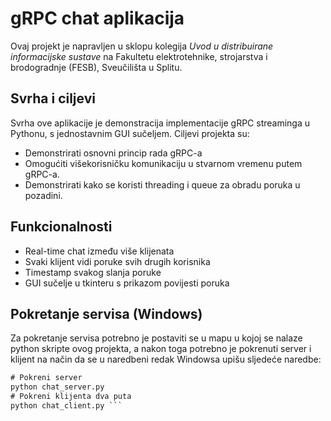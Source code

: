 # gRPC chat aplikacija
Ovaj projekt je napravljen u sklopu kolegija _Uvod u distribuirane informacijske sustave_ na Fakultetu elektrotehnike, strojarstva i brodogradnje (FESB), Sveučilišta u Splitu.

## Svrha i ciljevi
Svrha ove aplikacije je demonstracija implementacije gRPC streaminga u Pythonu, s jednostavnim GUI sučeljem.
Ciljevi projekta su:
- Demonstrirati osnovni princip rada gRPC-a
- Omogućiti višekorisničku komunikaciju u stvarnom vremenu putem gRPC-a.
- Demonstrirati kako se koristi threading i queue za obradu poruka u pozadini.

## Funkcionalnosti
- Real-time chat između više klijenata
- Svaki klijent vidi poruke svih drugih korisnika
- Timestamp svakog slanja poruke
- GUI sučelje u tkinteru s prikazom povijesti poruka

## Pokretanje servisa (Windows)
Za pokretanje servisa potrebno je postaviti se u mapu u kojoj se nalaze python skripte ovog projekta, a nakon toga potrebno je pokrenuti server i klijent na način da se u naredbeni redak Windowsa upišu sljedeće naredbe:
```cmd 
# Pokreni server
python chat_server.py
# Pokreni klijenta dva puta
python chat_client.py ``` 

